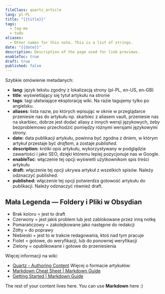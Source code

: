 ```yaml
---
fileClass: quartz_article
lang: pl-PL
title: "{{title}}"
tags:
  - tag-me
  - todo
aliases:
  - Other names for this note. This is a list of strings.
date: "{{date}}"
description: Description of the page used for link previews.
enableToc: true
draft: true
published: false
---
```

Szybkie omówienie metadanych:
- **lang**: język tekstu zgodny z lokalizacją strony (pl-PL, en-US, en-GB)
- **title**: wyświetlający się tytuł artykułu na stronie
- **tags**: tagi ułatwiające eksplorację wiki. Na razie tagujemy tylko po angielsku.
- **aliases**: lista nazw, po których wpisując w oknie w przeglądarce przeniesie nas do artykułu np. skarbiec z aliasem vault, przeniesie nas na skarbiec, dobrze jest dodać aliasy z innych wersji językowych, żeby bezproblemowo przechodzić pomiędzy różnymi wersjami językowymi strony.
- **date:** data publikacji artykułu, powinna być zgodna z dniem, w którym artykuł przestaje być *draftem*, a zostaje *published*.
- **description:** krótki opis artykułu, wykorzystywany w podglądzie zawartości i jako SEO, dzięki któremu lepiej pozycjonuje nas w Google.
- **enableToc**: włączenie tej opcji wyświetli użytkownikom spis treści artykułu
- **draft:** włączenie tej opcji ukrywa artykuł z wszelkich spisów. Należy odznaczyć published.
- **published:** włączenie tej opcji potwierdza gotowość artykułu do publikacji. Należy odznaczyć również draft.

## Mała Legenda — Foldery i Pliki w Obsydian

- Brak koloru = jest to draft
- Czerwony = jest jakiś problem lub jest zablokowane przez inną notkę
- Pomarańczowy = zakolejkowane jako następne do redakcji
- Żółty = do poprawy
- Niebieski = jest to w trakcie redagowania, ktoś nad tym pracuje
- Fiolet = gotowe, do weryfikacji, lub do ponownej weryfikacji
- Zielony = opublikowane i gotowe do przeniesienia


Więcej informacji na wiki:
- [Quartz - Authoring Content](https://quartz.jzhao.xyz/authoring-content)
Więcej o formacie artykułów:
- [Markdown Cheat Sheet | Markdown Guide](https://www.markdownguide.org/cheat-sheet/)
- [Getting Started | Markdown Guide](https://www.markdownguide.org/getting-started/)

The rest of your content lives here. You can use **Markdown** here :)
